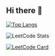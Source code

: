 ## Hi there 👋

<!--
**andrewevere/andrewevere** is a ✨ _special_ ✨ repository because its `README.md` (this file) appears on your GitHub profile.

Here are some ideas to get you started:

- 🔭 I’m currently working on ...
- 🌱 I’m currently learning ...
- 👯 I’m looking to collaborate on ...
- 🤔 I’m looking for help with ...
- 💬 Ask me about ...
- 📫 How to reach me: ...
- 😄 Pronouns: ...
- ⚡ Fun fact: ...
-->

[![Top Langs](https://github-readme-stats.vercel.app/api/top-langs/?username=andrewevere)](https://github.com/andrewevere/github-readme-stats)

![LeetCode Stats](https://img.shields.io/badge/dynamic/json?color=success&label=LeetCode&query=solved&url=https://leetcode-stat-api.herokuapp.com/{andrewevere})

[![LeetCode Card](https://leetcode.card.workers.dev/?username=andrewevere)](https://leetcode.com/andrewevere)
